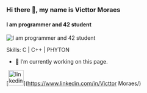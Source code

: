 ### Hi there 👋, my name is Victtor Moraes
#### I am programmer and 42 student
![I am programmer and 42 student]([https://new.express.adobe.com/id/urn:aaid:sc:EU:98d474d0-82f2-58b8-96ee-723b5dfdc347?invite=true&promoid=Z2G1FQKR&mv=other](https://new.express.adobe.com/published/urn:aaid:sc:EU:e2e30714-69ec-46a7-9fe9-2c2b2a76308a?promoid=Y69SGM5H&mv=other))


Skills: C | C++ | PHYTON

- 🔭 I’m currently working on this page. 


[<img src='https://cdn.jsdelivr.net/npm/simple-icons@3.0.1/icons/linkedin.svg' alt='linkedin' height='40'>](https://www.linkedin.com/in/Victtor Moraes/)  

